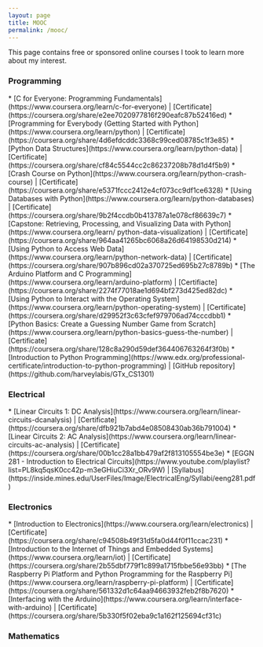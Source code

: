 ```yaml
---
layout: page
title: MOOC
permalink: /mooc/
---
```


This page contains free or sponsored online courses I took to learn more about my interest. 

<h3> Programming </h3>
* [C for Everyone: Programming Fundamentals](https://www.coursera.org/learn/c-for-everyone) | 
    [Certificate](https://coursera.org/share/e2ee7020977816f290eafc87b52416ed)
* [Programming for Everybody (Getting Started with Python](https://www.coursera.org/learn/python) | 
    [Certificate](https://coursera.org/share/4d6efdcddc3368c99ced08785c1f3e85)
* [Python Data Structures](https://www.coursera.org/learn/python-data) |
    [Certificate](https://coursera.org/share/cf84c5544cc2c86237208b78d1d4f5b9)
* [Crash Course on Python](https://www.coursera.org/learn/python-crash-course) | 
    [Certificate](https://coursera.org/share/e5371fccc2412e4cf073cc9df1ce6328)
* [Using Databases with Python](https://www.coursera.org/learn/python-databases) |
    [Certificate](https://coursera.org/share/9b2f4ccdb0b413787a1e078cf86639c7)
* [Capstone: Retrieving, Processing, and Visualizing Data with Python](https://www.coursera.org/learn/   python-data-visualization) |
    [Certificate](https://coursera.org/share/964aa41265bc6068a26d64198530d214)
* [Using Python to Access Web Data](https://www.coursera.org/learn/python-network-data) |
    [Certificate](https://coursera.org/share/907b896cd02a370725ed695b27c8789b)
* [The Arduino Platform and C Programming](https://www.coursera.org/learn/arduino-platform) | 
    [Certifiacte](https://coursera.org/share/2274f77018ae1d694bf273d425ed82dc)
* [Using Python to Interact with the Operating System](https://www.coursera.org/learn/python-operating-system) | 
    [Certificate](https://coursera.org/share/d29952f3c63cfef979706ad74cccdbb1)
* [Python Basics: Create a Guessing Number Game from Scratch](https://www.coursera.org/learn/python-basics-guess-the-number) | 
    [Certificate](https://coursera.org/share/128c8a290d59def364406763264f3f0b)
* [Introduction to Python Programming](https://www.edx.org/professional-certificate/introduction-to-python-programming) |
    [GitHub repository](https://github.com/harveylabis/GTx_CS1301)

<h3> Electrical </h3>
* [Linear Circuits 1: DC Analysis](https://www.coursera.org/learn/linear-circuits-dcanalysis) | 
    [Certificate](https://coursera.org/share/dfb921b7abd4e08508430ab36b791004)
* [Linear Circuits 2: AC Analysis](https://www.coursera.org/learn/linear-circuits-ac-analysis) | 
    [Certificate](https://coursera.org/share/00b1cc28a1bb479af2f813105554be3e)
* [EGGN 281 - Introduction to Electrical Circuits](https://www.youtube.com/playlist?list=PL8kq5qsK0cc42p-m3eGHiuCi3Xr_ORv9W) | 
    [Syllabus](https://inside.mines.edu/UserFiles/Image/ElectricalEng/Syllabi/eeng281.pdf)

<h3> Electronics </h3>
* [Introduction to Electronics](https://www.coursera.org/learn/electronics) |
    [Certificate](https://coursera.org/share/c94508b49f31d5fa0d44f0f11ccac231)
* [Introduction to the Internet of Things and Embedded Systems](https://www.coursera.org/learn/iot) |
    [Certificate](https://coursera.org/share/2b55dbf779f1c899a1715fbbe56e93bb)
* [The Raspberry Pi Platform and Python Programming for the Raspberry Pi](https://www.coursera.org/learn/raspberry-pi-platform) |
    [Certificate](https://coursera.org/share/561332d1c64aa94663932feb2f8b7620)
* [Interfacing with the Arduino](https://www.coursera.org/learn/interface-with-arduino) | 
    [Certificate](https://coursera.org/share/5b330f5f02eba9c1a162f125694cf31c)

<h3> Mathematics </h3>
